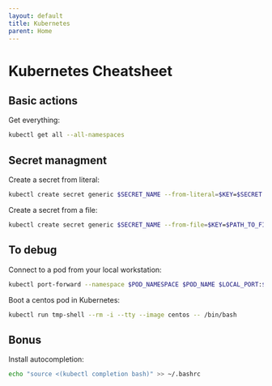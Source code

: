 ```yaml
---
layout: default
title: Kubernetes
parent: Home
---
```


# Kubernetes Cheatsheet

## Basic actions

Get everything:

```bash
kubectl get all --all-namespaces
```

## Secret managment

Create a secret from literal:

```bash
kubectl create secret generic $SECRET_NAME --from-literal=$KEY=$SECRET
```

Create a secret from a file:

```bash
kubectl create secret generic $SECRET_NAME --from-file=$KEY=$PATH_TO_FILE
```

## To debug

Connect to a pod from your local workstation:

```bash
kubectl port-forward --namespace $POD_NAMESPACE $POD_NAME $LOCAL_PORT:$POD_PORT
```

Boot a centos pod in Kubernetes:

```bash
kubectl run tmp-shell --rm -i --tty --image centos -- /bin/bash
```

## Bonus

Install autocompletion:

```bash
echo "source <(kubectl completion bash)" >> ~/.bashrc
```
